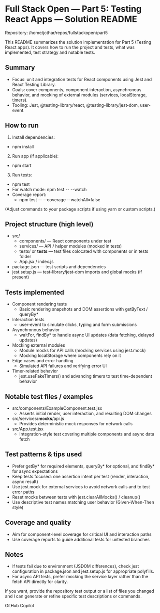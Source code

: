 # Full Stack Open — Part 5: Testing React Apps — Solution README

Repository: /home/jothar/repos/fullstackopen/part5

This README summarizes the solution implementation for Part 5 (Testing React apps). It covers how to run the project and tests, what was implemented, test strategy and notable tests.

## Summary
- Focus: unit and integration tests for React components using Jest and React Testing Library.
- Goals: cover components, component interaction, asynchronous behavior, and mocking of external modules (services, localStorage, timers).
- Tooling: Jest, @testing-library/react, @testing-library/jest-dom, user-event.

## How to run
1. Install dependencies:
  - npm install
2. Run app (if applicable):
  - npm start
3. Run tests:
  - npm test
  - For watch mode: npm test -- --watch
  - Coverage report:
    - npm test -- --coverage --watchAll=false

(Adjust commands to your package scripts if using yarn or custom scripts.)

## Project structure (high level)
- src/
  - components/        — React components under test
  - services/          — API / helper modules (mocked in tests)
  - tests/ or __tests__ — test files colocated with components or in tests folder
  - App.jsx / index.js
- package.json         — test scripts and dependencies
- jest.setup.js        — test-library/jest-dom imports and global mocks (if present)

## Tests implemented
- Component rendering tests
  - Basic rendering snapshots and DOM assertions with getByText / queryBy*
- Interaction tests
  - user-event to simulate clicks, typing and form submissions
- Asynchronous behavior
  - waitFor, findBy* to handle async UI updates (data fetching, delayed updates)
- Mocking external modules
  - Module mocks for API calls (mocking services using jest.mock)
  - Mocking localStorage where components rely on it
- Edge cases and error handling
  - Simulated API failures and verifying error UI
- Timer-related behavior
  - jest.useFakeTimers() and advancing timers to test time-dependent behavior

## Notable test files / examples
- src/components/ExampleComponent.test.jsx
  - Asserts initial render, user interaction, and resulting DOM changes
- src/services/__mocks__/api.js
  - Provides deterministic mock responses for network calls
- src/App.test.jsx
  - Integration-style test covering multiple components and async data fetch

## Test patterns & tips used
- Prefer getBy* for required elements, queryBy* for optional, and findBy* for async expectations
- Keep tests focused: one assertion intent per test (render, interaction, async result)
- Use jest.mock for external services to avoid network calls and to test error paths
- Reset mocks between tests with jest.clearAllMocks() / cleanup()
- Use descriptive test names matching user behavior (Given-When-Then style)

## Coverage and quality
- Aim for component-level coverage for critical UI and interaction paths
- Use coverage reports to guide additional tests for untested branches

## Notes
- If tests fail due to environment (JSDOM differences), check jest configuration in package.json and jest.setup.js for appropriate polyfills.
- For async API tests, prefer mocking the service layer rather than the fetch API directly for clarity.

If you want, provide the repository test output or a list of files you changed and I can generate or refine specific test descriptions or commands.

GitHub Copilot